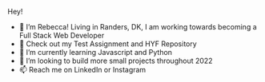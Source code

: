 
Hey!

- 👋 I’m Rebecca! Living in Randers, DK, I am working towards becoming a Full Stack Web Developer
- 👀 Check out my Test Assignment and HYF Repository
- 🌱 I’m currently learning Javascript and Python
- 💞️ I’m looking to build more small projects throughout 2022
- 📫 Reach me on LinkedIn or Instagram 

<!---
rebeccahockley/rebeccahockley is a ✨ special ✨ repository because its `README.md` (this file) appears on your GitHub profile.
You can click the Preview link to take a look at your changes.
--->
